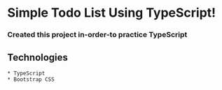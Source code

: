# Simple Todo List Using TypeScript!

### Created this project in-order-to practice TypeScript

## Technologies 
```
* TypeScript
* Bootstrap CSS
```